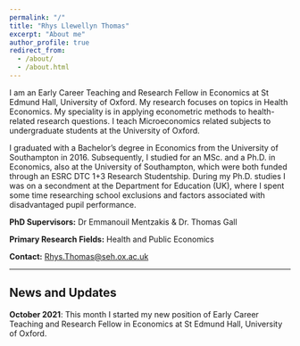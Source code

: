 ```yaml
---
permalink: "/"
title: "Rhys Llewellyn Thomas"
excerpt: "About me"
author_profile: true
redirect_from:
  - /about/
  - /about.html
---
```


I am an Early Career Teaching and Research Fellow in Economics at St Edmund Hall, University of Oxford. My research focuses on topics in Health Economics. My speciality is in applying econometric methods to health-related research questions. I teach Microeconomics related subjects to undergraduate students at the University of Oxford.

I graduated with a Bachelor’s degree in Economics from the University of Southampton in 2016. Subsequently, I studied for an MSc. and a Ph.D. in Economics, also at the University of Southampton, which were both funded through an ESRC DTC 1+3 Research Studentship. During my Ph.D. studies I was on a secondment at the Department for Education (UK), where I spent some time researching school exclusions and factors associated with disadvantaged pupil performance.



**PhD Supervisors:** Dr Emmanouil Mentzakis & Dr. Thomas Gall

**Primary Research Fields:** Health and Public Economics

**Contact:** Rhys.Thomas@seh.ox.ac.uk

***

## News and Updates
**October 2021**: This month I started my new position of Early Career Teaching and Research Fellow in Economics at St Edmund Hall, University of Oxford. 
